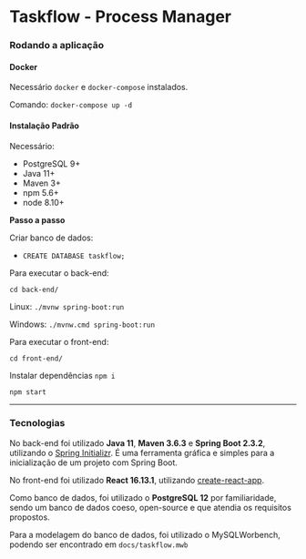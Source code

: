 # Taskflow - Process Manager

### Rodando a aplicação

#### Docker

Necessário `docker` e `docker-compose` instalados.

Comando: `docker-compose up -d`

#### Instalação Padrão

Necessário:
- PostgreSQL 9+
- Java 11+
- Maven 3+
- npm 5.6+
- node 8.10+

**Passo a passo**

Criar banco de dados:
- `CREATE DATABASE taskflow;`

Para executar o back-end: 

`cd back-end/`

Linux: `./mvnw spring-boot:run` 

Windows: `./mvnw.cmd spring-boot:run`

Para executar o front-end: 

`cd front-end/`

Instalar dependências
`npm i`
 
`npm start`

----

### Tecnologias

No back-end foi utilizado **Java 11**, **Maven 3.6.3** e **Spring Boot 2.3.2**, utilizando o [Spring Initializr](https://start.spring.io/). 
É uma ferramenta gráfica e simples para a inicialização de um projeto com Spring Boot. 

No front-end foi utilizado **React 16.13.1**, utilizando [create-react-app](https://reactjs.org/docs/create-a-new-react-app).

Como banco de dados, foi utilizado o **PostgreSQL 12** por familiaridade, sendo um banco de dados coeso, open-source e que atendia os requisitos propostos.  

Para a modelagem do banco de dados, foi utilizado o MySQLWorbench, podendo ser encontrado em `docs/taskflow.mwb`

